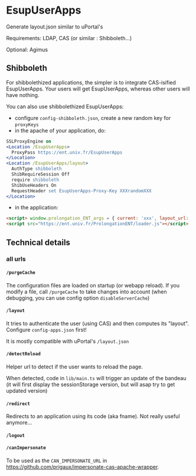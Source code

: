 EsupUserApps
===========

Generate layout.json similar to uPortal's

Requirements: LDAP, CAS (or similar : Shibboleth...)

Optional: Agimus

Shibboleth
-------------------

For shibbolethized applications, the simpler is to integrate CAS-isified EsupUserApps.
Your users will get EsupUserApps, whereas other users will have nothing.

You can also use shibbolethized EsupUserApps:
* configure ```config-shibboleth.json```, create a new random key for ```proxyKeys```
* in the apache of your application, do:

```apache
SSLProxyEngine on
<Location /EsupUserApps>
  ProxyPass https://ent.univ.fr/EsupUserApps
</Location>
<Location /EsupUserApps/layout> 
  AuthType shibboleth
  ShibRequireSession Off
  require shibboleth
  ShibUseHeaders On
  RequestHeader set EsupUserApps-Proxy-Key XXXrandomXXX
</Location>
```

* in the application:

```html
<script> window.prolongation_ENT_args = { current: 'xxx', layout_url: '/EsupUserApps/layout' } </script>
<script src="https://ent.univ.fr/ProlongationENT/loader.js"></script>
```



Technical details
-------------------

### all urls

#### ```/purgeCache```

The configuration files are loaded on startup (or webapp reload). If you modify a file, call ```/purgeCache``` to take changes into account (when debugging, you can use config option ```disableServerCache```)

#### ```/layout```

It tries to authenticate the user (using CAS) and then computes its "layout". Configure ```config-apps.json``` first!

It is mostly compatible with uPortal's ```/layout.json```

#### ```/detectReload```

Helper url to detect if the user wants to reload the page.

When detected, code in ```lib/main.ts``` will trigger an update of the bandeau (it will first display the sessionStorage version, but will asap try to get updated version)

#### ```/redirect```

Redirects to an application using its code (aka fname). Not really useful anymore...

#### ```/logout```

#### ```/canImpersonate```

To be used as the ```CAN_IMPERSONATE_URL``` in https://github.com/prigaux/impersonate-cas-apache-wrapper.
